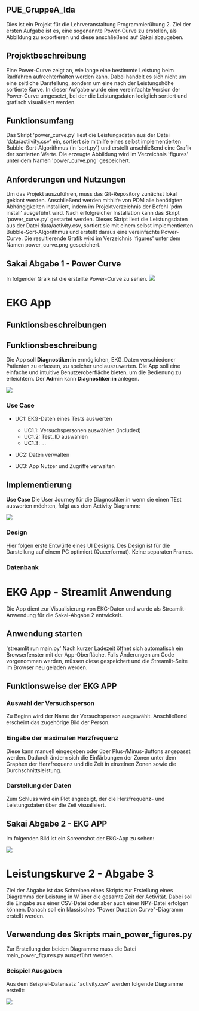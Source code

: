## PUE_GruppeA_Ida

Dies ist ein Projekt für die Lehrveranstaltung Programmierübung 2. Ziel der ersten Aufgabe ist es, eine sogenannte Power-Curve zu erstellen, als Abbildung zu exportieren und diese anschließend auf Sakai abzugeben.


## Projektbeschreibung

Eine Power-Curve zeigt an, wie lange eine bestimmte Leistung beim Radfahren aufrechterhalten werden kann. Dabei handelt es sich nicht um eine zeitliche Darstellung, sondern um eine nach der Leistungshöhe sortierte Kurve. In dieser Aufgabe wurde eine vereinfachte Version der Power-Curve umgesetzt, bei der die Leistungsdaten lediglich sortiert und grafisch visualisiert werden.


## Funktionsumfang

Das Skript 'power_curve.py' liest die Leistungsdaten aus der Datei 'data/actiivity.csv' ein, sortiert sie mithilfe eines selbst implementierten Bubble-Sort-Algorithmus (in 'sort.py') und erstellt anschließend eine Grafik der sortierten Werte. Die erzeugte Abbildung wird im Verzeichnis 'figures' unter dem Namen 'power_curve.png' gespeichert.


## Anforderungen und Nutzungen

Um das Projekt auszuführen, muss das Git-Repository zunächst lokal geklont werden. Anschließend werden mithilfe von PDM alle benötigten Abhängigkeiten installiert, indem im Projektverzeichnis der Befehl 'pdm install' ausgeführt wird.
Nach erfolgreicher Installation kann das Skript 'power_curve.py' gestartet werden. Dieses Skript liest die Leistungsdaten aus der Datei data/activity.csv, sortiert sie mit einem selbst implementierten Bubble-Sort-Algorithmus und erstellt daraus eine vereinfachte Power-Curve.
Die resultierende Grafik wird im Verzeichnis 'figures' unter dem Namen power_curve.png gespeichert.

## Sakai Abgabe 1 - Power Curve
In folgender Graik ist die erstellte Power-Curve zu sehen.
![](figures/power_curve.png)


# EKG App

## Funktionsbeschreibungen

## Funktionsbeschreibung
Die App soll __Diagnostiker:in__ ermöglichen, EKG_Daten verschiedener Patienten zu erfassen, zu speicher und auszuwerten. Die App soll eine einfache und intuitive Benutzeroberfläche bieten, um die Bedienung zu erleichtern.
Der __Admin__ kann __Diagnostiker:in__ anlegen.


![](docs/UML_usecase.drawio.png)

### Use Case

- UC1: EKG-Daten eines Tests auswerten
    - UC1.1: Versuchspersonen auswählen (included)
    - UC1.2: Test_ID auswählen
    - UC1.3: ...

- UC2: Daten verwalten

- UC3: App Nutzer und Zugriffe verwalten

## Implementierung
__Use Case__ Die User Journey für die Diagnostiker:in wenn sie einen TEst auswerten möchten, folgt aus dem Activity Diagramm:

![](docs/ekg_data._acticity.svg)

### Design 

Hier folgen erste Entwürfe eines UI Designs. Des Design ist für die Darstellung auf einem PC optimiert (Queerformat). Keine separaten Frames.

### Datenbank

# EKG App - Streamlit Anwendung
Die App dient zur Visualisierung von EKG-Daten und wurde als Streamlit-Anwendung für die Sakai-Abgabe 2 entwickelt.

## Anwendung starten
'streamlit run main.py'
Nach kurzer Ladezeit öffnet sich automatisch ein Browserfenster mit der App-Oberfläche. Falls Änderungen am Code vorgenommen werden, müssen diese gespeichert und die Streamlit-Seite im Browser neu geladen werden.


## Funktionsweise der EKG APP

### Auswahl der Versuchsperson
Zu Beginn wird der Name der Versuchsperson ausgewählt. Anschließend erscheint das zugehörige Bild der Person.
### Eingabe der maximalen Herzfrequenz
Diese kann manuell eingegeben oder über Plus-/Minus-Buttons angepasst werden. Dadurch ändern sich die Einfärbungen der Zonen unter dem Graphen der Herzfrequenz und die Zeit in einzelnen Zonen sowie die Durchschnittsleistung.
### Darstellung der Daten
Zum Schluss wird ein Plot angezeigt, der die Herzfrequenz- und Leistungsdaten über die Zeit visualisiert.

## Sakai Abgabe 2 - EKG APP
Im folgenden Bild ist ein Screenshot der EKG-App zu sehen:

![](figures/screenshot.png)

# Leistungskurve 2 - Abgabe 3
Ziel der Abgabe ist das Schreiben eines Skripts zur Erstellung eines Diagramms der Leistung in W über die gesamte Zeit der Activität.
Dabei soll die Eingabe aus einer CSV-Datei oder aber auch einer NPY-Datei erfolgen können.
Danach soll ein klassisches "Power Duration Curve"-Diagramm erstellt werden.

## Verwendung des Skripts main_power_figures.py
Zur Erstellung der beiden Diagramme muss die Datei main_power_figures.py ausgeführt werden.

### Beispiel Ausgaben
Aus dem Beispiel-Datensatz "activity.csv" werden folgende Diagramme erstellt:

![](figures\screenshot_leistungskurve2.png)